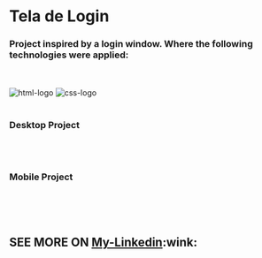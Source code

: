 <h1>Tela de Login</h1>
<h3>Project inspired by a login window. Where the following technologies were applied:</h3>
<br>
<br>
<img src="https://img.shields.io/badge/HTML5-E34F26?style=for-the-badge&logo=html5&logoColor=white" alt="html-logo">
<img src="https://img.shields.io/badge/CSS-239120?&style=for-the-badge&logo=css3&logoColor=white" alt="css-logo">
<br>
<br>
<h3>Desktop Project</h3>
<br>

<br>
<h3>Mobile Project</h3>
<br>

<br>
<br>
<h2> SEE MORE ON <a href="https://www.linkedin.com/in/ricardo-martins-r2730/">My-Linkedin</a>:wink:</h2>
